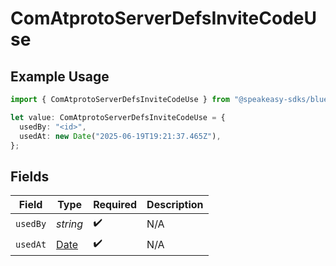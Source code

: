 # ComAtprotoServerDefsInviteCodeUse

## Example Usage

```typescript
import { ComAtprotoServerDefsInviteCodeUse } from "@speakeasy-sdks/bluesky/models/components";

let value: ComAtprotoServerDefsInviteCodeUse = {
  usedBy: "<id>",
  usedAt: new Date("2025-06-19T19:21:37.465Z"),
};
```

## Fields

| Field                                                                                         | Type                                                                                          | Required                                                                                      | Description                                                                                   |
| --------------------------------------------------------------------------------------------- | --------------------------------------------------------------------------------------------- | --------------------------------------------------------------------------------------------- | --------------------------------------------------------------------------------------------- |
| `usedBy`                                                                                      | *string*                                                                                      | :heavy_check_mark:                                                                            | N/A                                                                                           |
| `usedAt`                                                                                      | [Date](https://developer.mozilla.org/en-US/docs/Web/JavaScript/Reference/Global_Objects/Date) | :heavy_check_mark:                                                                            | N/A                                                                                           |